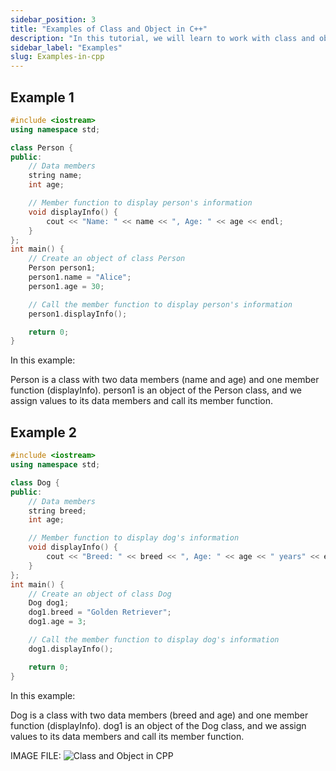 ```yaml
---
sidebar_position: 3
title: "Examples of Class and Object in C++"
description: "In this tutorial, we will learn to work with class and objects."
sidebar_label: "Examples"
slug: Examples-in-cpp
---
```


## Example 1
```cpp
#include <iostream>
using namespace std;

class Person {
public:
    // Data members
    string name;
    int age;

    // Member function to display person's information
    void displayInfo() {
        cout << "Name: " << name << ", Age: " << age << endl;
    }
};
int main() {
    // Create an object of class Person
    Person person1;
    person1.name = "Alice";
    person1.age = 30;

    // Call the member function to display person's information
    person1.displayInfo();

    return 0;
}
```
In this example:

Person is a class with two data members (name and age) and one member function (displayInfo).
person1 is an object of the Person class, and we assign values to its data members and call its member function.

## Example 2
```cpp
#include <iostream>
using namespace std;

class Dog {
public:
    // Data members
    string breed;
    int age;

    // Member function to display dog's information
    void displayInfo() {
        cout << "Breed: " << breed << ", Age: " << age << " years" << endl;
    }
};
int main() {
    // Create an object of class Dog
    Dog dog1;
    dog1.breed = "Golden Retriever";
    dog1.age = 3;

    // Call the member function to display dog's information
    dog1.displayInfo();

    return 0;
}
```
In this example:

Dog is a class with two data members (breed and age) and one member function (displayInfo).
dog1 is an object of the Dog class, and we assign values to its data members and call its member function.

IMAGE FILE:
![Class and Object in CPP](C:\Users\Shruti\OneDrive\Desktop\30-Days-Of-CPP\static\img\day-12\oop3.png)